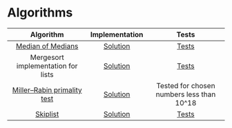 # Algorithms
| Algorithm        | Implementation           | Tests  |
|:-------------:|:-------------:|:-----:|
| [Median of Medians](https://en.wikipedia.org/wiki/Median_of_medians)      | [Solution](https://github.com/maciektr/Algorithms/blob/master/MedianOfMedians/solution.cpp) | [Tests](https://github.com/maciektr/Algorithms/blob/master/MedianOfMedians/tests.py) |
| Mergesort implementation for lists | [Solution](https://github.com/maciektr/Algorithms/blob/master/MergeSortLists/solution.cpp) | [Tests](https://github.com/maciektr/Algorithms/blob/master/MergeSortLists/tests.py) |
| [Miller–Rabin primality test](https://en.wikipedia.org/wiki/Miller%E2%80%93Rabin_primality_test) | [Solution](https://github.com/maciektr/Algorithms/blob/master/MillerRabinTest/solution.cpp) | Tested for chosen numbers less than 10^18 |
| [Skiplist](https://en.wikipedia.org/wiki/Skip_list) | [Solution](https://github.com/maciektr/Algorithms/blob/master/Skiplist/solution.c) | [Tests](https://github.com/maciektr/Algorithms/blob/master/Skiplist/tests.py)

